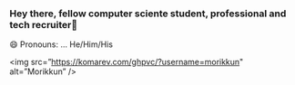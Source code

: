 ### Hey there, fellow computer sciente student, professional and tech recruiter👋

😄 Pronouns: ... He/Him/His

<img src=”https://komarev.com/ghpvc/?username=morikkun" alt=”Morikkun” />

<!--
**Morikkun/Morikkun** is a ✨ _special_ ✨ repository because its `README.md` (this file) appears on your GitHub profile.

- 🔭 I’m currently working on ...
- 🌱 I’m currently learning ...
- 👯 I’m looking to collaborate on ...
- 🤔 I’m looking for help with ...
- 💬 Ask me about ...
- 📫 How to reach me: ...
- 
- ⚡ Fun fact: ...
-->
